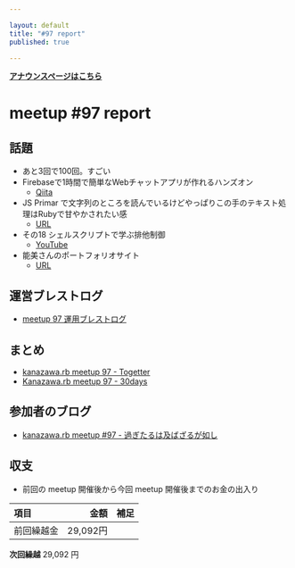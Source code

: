 ```yaml
---

layout: default
title: "#97 report"
published: true

---
```


<div style="text-align: left;"><a href="./"><strong>アナウンスページはこちら</strong></a></div>

# meetup #97 report

## 話題

* あと3回で100回。すごい
* Firebaseで1時間で簡単なWebチャットアプリが作れるハンズオン
  + [Qiita](https://qiita.com/taketakekaho/items/52b7c196ddbd4cb3c968)
* JS Primar で文字列のところを読んでいるけどやっぱりこの手のテキスト処理はRubyで甘やかされたい感
  + [URL](https://jsprimer.net/basic/string/)
* その18 シェルスクリプトで学ぶ排他制御
  + [YouTube](https://www.youtube.com/watch?v=RPKt1p2SkxY&feature=youtu.be)
* 能美さんのポートフォリオサイト
  + [URL](https://27ma4-ryusei.netlify.app/)

## 運営ブレストログ

* [meetup 97 運用ブレストログ](https://github.com/kanazawarb/meetup/wiki/meetup-97-%E9%81%8B%E7%94%A8%E3%83%96%E3%83%AC%E3%82%B9%E3%83%88%E3%83%AD%E3%82%B0)

## まとめ

* [kanazawa.rb meetup 97 - Togetter](https://togetter.com/li/1595488)
* [Kanazawa.rb meetup 97 - 30days](https://30d.jp/kzrb/87)

## 参加者のブログ

* [kanazawa\.rb meetup \#97 \- 過ぎたるは及ばざるが如し](https://cotton-desu.hatenablog.com/entry/2020/09/26/120000)

## 収支

* 前回の meetup 開催後から今回 meetup 開催後までのお金の出入り

|項目                           |金額         |補足                                               |
|:------------------------------|------------:|:--------------------------------------------------|
| 前回繰越金                    |    29,092円 |                                                   |

**次回繰越**  29,092 円

